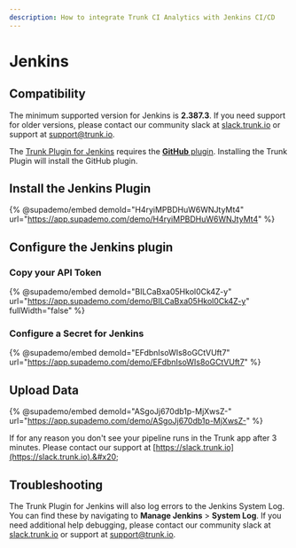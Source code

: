 ```yaml
---
description: How to integrate Trunk CI Analytics with Jenkins CI/CD
---
```


# Jenkins

## Compatibility

The minimum supported version for Jenkins is **2.387.3**. If you need support for older versions, please contact our community slack at [slack.trunk.io](https://slack.trunk.io) or support at [support@trunk.io](mailto:support@trunk.io).

The [Trunk Plugin for Jenkins](https://plugins.jenkins.io/trunk-io/) requires the [**GitHub** plugin](https://plugins.jenkins.io/github/). Installing the Trunk Plugin will install the GitHub plugin.

## Install the Jenkins Plugin

{% @supademo/embed demoId="H4ryiMPBDHuW6WNJtyMt4" url="https://app.supademo.com/demo/H4ryiMPBDHuW6WNJtyMt4" %}

## Configure the Jenkins plugin

### Copy your API Token

{% @supademo/embed demoId="BILCaBxa05Hkol0Ck4Z-y" url="https://app.supademo.com/demo/BILCaBxa05Hkol0Ck4Z-y" fullWidth="false" %}

### Configure a Secret for Jenkins

{% @supademo/embed demoId="EFdbnIsoWIs8oGCtVUft7" url="https://app.supademo.com/demo/EFdbnIsoWIs8oGCtVUft7" %}

## Upload Data

{% @supademo/embed demoId="ASgoJj670db1p-MjXwsZ-" url="https://app.supademo.com/demo/ASgoJj670db1p-MjXwsZ-" %}

If for any reason you don't see your pipeline runs in the Trunk app after 3 minutes. Please contact our support at [https://slack.trunk.io](https://slack.trunk.io).&#x20;

## Troubleshooting

The Trunk Plugin for Jenkins will also log errors to the Jenkins System Log. You can find these by navigating to **Manage Jenkins** > **System Log**. If you need additional help debugging, please contact our community slack at [slack.trunk.io](https://slack.trunk.io) or support at [support@trunk.io](mailto:support@trunk.io).
